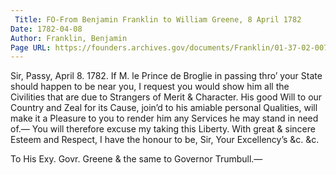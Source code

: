 ```yaml
---
 Title: FO-From Benjamin Franklin to William Greene, 8 April 1782
Date: 1782-04-08
Author: Franklin, Benjamin
Page URL: https://founders.archives.gov/documents/Franklin/01-37-02-0077
---
```


Sir,
Passy, April 8. 1782.
If M. le Prince de Broglie in passing thro’ your State should happen to be near you, I request you would show him all the Civilities that are due to Strangers of Merit & Character. His good Will to our Country and Zeal for its Cause, join’d to his amiable personal Qualities, will make it a Pleasure to you to render him any Services he may stand in need of.— You will therefore excuse my taking this Liberty. With great & sincere Esteem and Respect, I have the honour to be, Sir, Your Excellency’s &c. &c.

To His Exy. Govr. Greene & the same to Governor Trumbull.—

